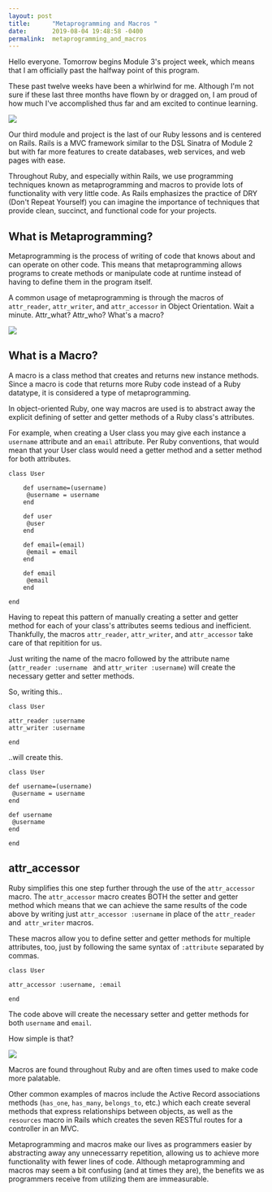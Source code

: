 ```yaml
---
layout: post
title:      "Metaprogramming and Macros "
date:       2019-08-04 19:48:58 -0400
permalink:  metaprogramming_and_macros
---
```



Hello everyone. Tomorrow begins Module 3's project week, which means that I am officially past the halfway point of this program. 

These past twelve weeks have been a whirlwind for me. Although I'm not sure if these last three months have flown by or dragged on, I am proud of how much I've accomplished thus far and am excited to continue learning. 

![](https://media.giphy.com/media/Phv08kX42gDHq/giphy.gif)

Our third module and project is the last of our Ruby lessons and is centered on Rails. Rails is a MVC framework similar to the DSL Sinatra of Module 2 but with far more features to create databases, web services, and web pages with ease. 

Throughout Ruby, and especially within Rails, we use programming techniques known as metaprogramming and macros to provide lots of functionality with very little code. As Rails emphasizes the practice of DRY (Don't Repeat Yourself) you can imagine the importance of techniques that provide clean, succinct, and functional code for your projects. 

## What is Metaprogramming?

Metaprogramming is the process of writing of code that knows about and can operate on other code. This means that metaprogramming allows programs to create methods or manipulate code at runtime instead of having to define them in the program itself.

A common usage of metaprogramming is through the macros of `attr_reader`, `attr_writer`, and `attr_accessor` in Object Orientation. Wait a minute. Attr_what? Attr_who? What's a macro? 

![](https://media.giphy.com/media/UeTTJbrcJy3io/giphy.gif)


## What is a Macro?

A macro is a class method that creates and returns new instance methods. Since a macro is code that returns more Ruby code instead of a Ruby datatype, it is considered a type of metaprogramming. 

In object-oriented Ruby, one way macros are used is to abstract away the explicit defining of setter and getter methods of a Ruby class's attributes. 

For example, when creating a User class you may give each instance a `username` attribute and an `email` attribute. Per Ruby conventions, that would mean that your User class would need a getter method and a setter method for both attributes. 

```
class User 

    def username=(username)
	 @username = username 
    end 

    def user 
	 @user
    end 

    def email=(email)
	 @email = email 
    end 

    def email
	 @email 
    end 

end 

```

Having to repeat this pattern of manually creating a setter and getter method for each of your class's attributes seems tedious and inefficient. Thankfully, the macros `attr_reader`, `attr_writer`, and `attr_accessor` take care of that repitition for us. 

Just writing the name of the macro followed by the attribute name (`attr_reader :username ` and `attr_writer :username`) will create the necessary getter and setter methods. 

So, writing this..

```
class User 

attr_reader :username
attr_writer :username

end 
```

..will create this.

```
class User

def username=(username)
 @username = username
end 

def username
 @username
end 

end 
```

## attr_accessor 

Ruby simplifies this one step further through the use of the `attr_accessor` macro. The `attr_accessor` macro creates BOTH the setter and getter method which means that we can achieve the same results of the code above by writing just `attr_accessor :username` in place of the `attr_reader` and` attr_writer` macros. 

These macros allow you to define setter and getter methods for multiple attributes, too, just by following the same syntax of `:attribute` separated by commas.

```
class User

attr_accessor :username, :email

end 
```

The code above will create the necessary setter and getter methods for both `username` and `email`. 


How simple is that?  

![](https://media.tenor.co/images/7f6402cf7df54cdf24505ee7895326aa/raw)

Macros are found throughout Ruby and are often times used to make code more palatable. 

Other common examples of macros include the Active Record associations methods (`has_one`, `has_many`, `belongs_to`, etc.) which each create several methods that express relationships between objects,  as well as the ` resources`  macro in Rails which creates the seven RESTful routes for a controller in an MVC. 

Metaprogramming and macros make our lives as programmers easier by abstracting away any unnecessarry repetition, allowing us to achieve more functionality with fewer lines of code. Although metaprogramming and macros may seem a bit confusing (and at times they are), the benefits we as programmers receive from utilizing them are immeasurable. 

